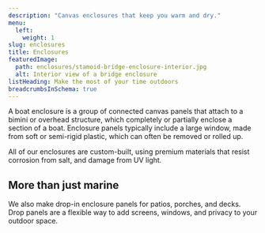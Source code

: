 ```yaml
---
description: "Canvas enclosures that keep you warm and dry."
menu:
  left:
    weight: 1
slug: enclosures
title: Enclosures
featuredImage:
  path: enclosures/stamoid-bridge-enclosure-interior.jpg
  alt: Interior view of a bridge enclosure
listHeading: Make the most of your time outdoors
breadcrumbsInSchema: true
---
```


A boat enclosure is a group of connected canvas panels that attach to a bimini
or overhead structure, which completely or partially enclose a section of a
boat. Enclosure panels typically include a large window, made from soft or
semi-rigid plastic, which can often be removed or rolled up.

<!--more-->

All of our enclosures are custom-built, using premium materials that resist
corrosion from salt, and damage from UV light.

## More than just marine

We also make drop-in enclosure panels for patios, porches, and decks. Drop
panels are a flexible way to add screens, windows, and privacy to your outdoor
space.

